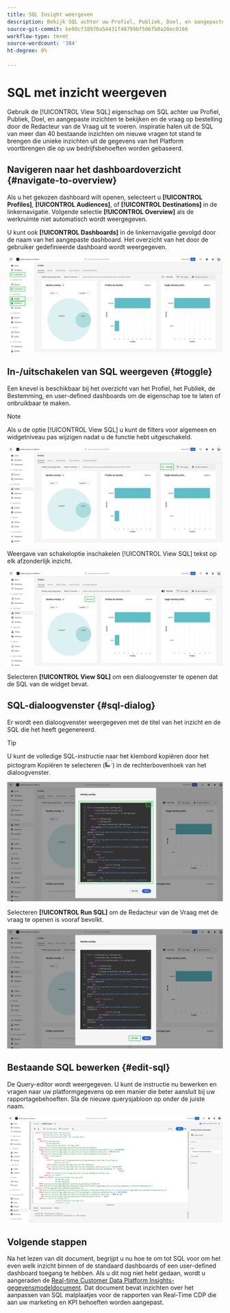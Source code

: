 ```yaml
---
title: SQL Insight weergeven
description: Bekijk SQL achter uw Profiel, Publiek, Doel, en aangepaste inzichten en voer de vraag op bestelling door de Redacteur van de Vraag uit.
source-git-commit: be90cf38970a54431f48799bf506fb0a20ec0166
workflow-type: tm+mt
source-wordcount: '384'
ht-degree: 0%

---
```


# SQL met inzicht weergeven

Gebruik de [!UICONTROL View SQL] eigenschap om SQL achter uw Profiel, Publiek, Doel, en aangepaste inzichten te bekijken en de vraag op bestelling door de Redacteur van de Vraag uit te voeren. inspiratie halen uit de SQL van meer dan 40 bestaande inzichten om nieuwe vragen tot stand te brengen die unieke inzichten uit de gegevens van het Platform voortbrengen die op uw bedrijfsbehoeften worden gebaseerd.

## Navigeren naar het dashboardoverzicht {#navigate-to-overview}

Als u het gekozen dashboard wilt openen, selecteert u **[!UICONTROL Profiles]**, **[!UICONTROL Audiences]**, of **[!UICONTROL Destinations]** in de linkernavigatie. Volgende selectie **[!UICONTROL Overview]** als de werkruimte niet automatisch wordt weergegeven.

U kunt ook **[!UICONTROL Dashboards]** in de linkernavigatie gevolgd door de naam van het aangepaste dashboard. Het overzicht van het door de gebruiker gedefinieerde dashboard wordt weergegeven.

![De gebruikersinterface van het Experience Platform met [!UICONTROL Profiles], [!UICONTROL Audiences], [!UICONTROL Destinations], en [!UICONTROL Dashboards] gemarkeerd.](./images/view-sql/dashboard-navigation.png)

## In-/uitschakelen van SQL weergeven {#toggle}

Een knevel is beschikbaar bij het overzicht van het Profiel, het Publiek, de Bestemming, en user-defined dashboards om de eigenschap toe te laten of onbruikbaar te maken.

>[!NOTE]
>
>Als u de optie [!UICONTROL View SQL] u kunt de filters voor algemeen en widgetniveau pas wijzigen nadat u de functie hebt uitgeschakeld.

![De [!UICONTROL View SQL] gemarkeerde schakeloptie.](./images/view-sql/view-sql-toggle.png)

Weergave van schakeloptie inschakelen [!UICONTROL View SQL] tekst op elk afzonderlijk inzicht.

![Een inzicht met [!UICONTROL View SQL] gemarkeerd.](./images/view-sql/insight-view-sql.png)

Selecteren **[!UICONTROL View SQL]** om een dialoogvenster te openen dat de SQL van de widget bevat.

## SQL-dialoogvenster {#sql-dialog}

Er wordt een dialoogvenster weergegeven met de titel van het inzicht en de SQL die het heeft gegenereerd.

>[!TIP]
>
>U kunt de volledige SQL-instructie naar het klembord kopiëren door het pictogram Kopiëren te selecteren (![Het kopieerpictogram.](./images/view-sql/copy-icon.png)) in de rechterbovenhoek van het dialoogvenster.

![Een inzichtelijk dialoogvenster met de gemarkeerde SQL-instructie.](./images/view-sql/sql-dialog.png)

Selecteren **[!UICONTROL Run SQL]** om de Redacteur van de Vraag met de vraag te openen is vooraf bevolkt.

![Een dialoog met [!UICONTROL Run SQL] gemarkeerd.](./images/view-sql/run-sql.png)

## Bestaande SQL bewerken {#edit-sql}

De Query-editor wordt weergegeven. U kunt de instructie nu bewerken en vragen naar uw platformgegevens op een manier die beter aansluit bij uw rapportagebehoeften. Sla de nieuwe querysjabloon op onder de juiste naam.

![De Redacteur van de Vraag met uw gekozen inzicht SQL vooraf bevolkt.](./images/view-sql/edit-sql.png)

## Volgende stappen

Na het lezen van dit document, begrijpt u nu hoe te om tot SQL voor om het even welk inzicht binnen of de standaard dashboards of een user-defined dashboard toegang te hebben. Als u dit nog niet hebt gedaan, wordt u aangeraden de [Real-time Customer Data Platform Insights-gegevensmodeldocument](./cdp-insights-data-model.md). Dat document bevat inzichten over het aanpassen van SQL malplaatjes voor de rapporten van Real-Time CDP die aan uw marketing en KPI behoeften worden aangepast.
